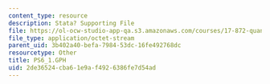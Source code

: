 ```yaml
---
content_type: resource
description: Stata? Supporting File
file: https://ol-ocw-studio-app-qa.s3.amazonaws.com/courses/17-872-quantitative-research-in-political-science-and-public-policy-spring-2004/2de36524cba61e9af4926386fe7d54ad_PS6_1.GPH
file_type: application/octet-stream
parent_uid: 3b402a40-befa-7984-53dc-16fe492768dc
resourcetype: Other
title: PS6_1.GPH
uid: 2de36524-cba6-1e9a-f492-6386fe7d54ad
---
```

